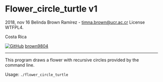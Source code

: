 # Flower_circle_turtle v1

2018, nov 16
Belinda Brown Ramírez - timna.brown@ucr.ac.cr
License WTFPL4.

Costa Rica

[![GitHub](https://img.shields.io/badge/--181717?logo=github&logoColor=ffffff)](https://github.com/)
[brown9804](https://github.com/brown9804)

----------


This program draws a flower with recursive circles provided by the command line.

Usage: `./flower_circle_turtle`





